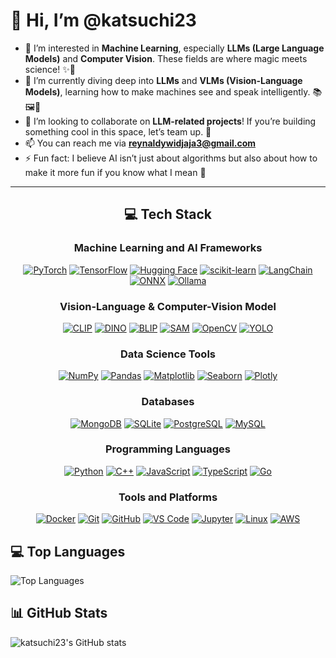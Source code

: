 # 👋 Hi, I’m @katsuchi23

- 👀 I’m interested in **Machine Learning**, especially **LLMs (Large Language Models)** and **Computer Vision**. These fields are where magic meets science! ✨🤖
- 🌱 I’m currently diving deep into **LLMs** and **VLMs (Vision-Language Models)**, learning how to make machines see and speak intelligently. 📚🖼️💬
- 💞️ I’m looking to collaborate on **LLM-related projects**! If you’re building something cool in this space, let’s team up. 🚀
- 📫 You can reach me via **reynaldywidjaja3@gmail.com**
- ⚡ Fun fact: I believe AI isn’t just about algorithms but also about how to make it more fun if you know what I mean 👀

---

<div align="center">

## 💻 Tech Stack

### Machine Learning and AI Frameworks
<p align="center">
<a href="https://pytorch.org/"><img src="https://img.shields.io/badge/PyTorch-EE4C2C?style=for-the-badge&logo=pytorch&logoColor=white" alt="PyTorch"/></a>
<a href="https://www.tensorflow.org/"><img src="https://img.shields.io/badge/TensorFlow-FF6F00?style=for-the-badge&logo=tensorflow&logoColor=white" alt="TensorFlow"/></a>
<a href="https://huggingface.co/"><img src="https://img.shields.io/badge/Hugging%20Face-FFD21E?style=for-the-badge&logo=hugginface&logoColor=black" alt="Hugging Face"/></a>
<a href="https://scikit-learn.org/"><img src="https://img.shields.io/badge/scikit--learn-F7931E?style=for-the-badge&logo=scikit-learn&logoColor=white" alt="scikit-learn"/></a>
<a href="https://www.langchain.com/"><img src="https://img.shields.io/badge/LangChain-1C3B54?style=for-the-badge" alt="LangChain"/></a>
<a href="https://onnx.ai/"><img src="https://img.shields.io/badge/ONNX-005CED?style=for-the-badge&logo=onnx&logoColor=white" alt="ONNX"/></a>
<a href="https://ollama.ai/"><img src="https://img.shields.io/badge/Ollama-000000?style=for-the-badge" alt="Ollama"/></a>
</p>

### Vision-Language & Computer-Vision Model
<p align="center">
<a href="https://openai.com/research/clip"><img src="https://img.shields.io/badge/CLIP-10A0CC?style=for-the-badge" alt="CLIP"/></a>
<a href="https://github.com/facebookresearch/dino"><img src="https://img.shields.io/badge/DINO-4285F4?style=for-the-badge" alt="DINO"/></a>
<a href="https://github.com/salesforce/BLIP"><img src="https://img.shields.io/badge/BLIP-FF6F61?style=for-the-badge" alt="BLIP"/></a>
<a href="https://segment-anything.com/"><img src="https://img.shields.io/badge/Segment%20Anything-00A86B?style=for-the-badge" alt="SAM"/></a>
<a href="https://opencv.org/"><img src="https://img.shields.io/badge/OpenCV-5C3EE8?style=for-the-badge&logo=opencv&logoColor=white" alt="OpenCV"/></a>
<a href="https://ultralytics.com/yolo"><img src="https://img.shields.io/badge/YOLO-00FFFF?style=for-the-badge" alt="YOLO"/></a>
</p>

### Data Science Tools
<p align="center">
<a href="https://numpy.org/"><img src="https://img.shields.io/badge/NumPy-013243?style=for-the-badge&logo=numpy&logoColor=white" alt="NumPy"/></a>
<a href="https://pandas.pydata.org/"><img src="https://img.shields.io/badge/Pandas-150458?style=for-the-badge&logo=pandas&logoColor=white" alt="Pandas"/></a>
<a href="https://matplotlib.org/"><img src="https://img.shields.io/badge/Matplotlib-11557C?style=for-the-badge" alt="Matplotlib"/></a>
<a href="https://seaborn.pydata.org/"><img src="https://img.shields.io/badge/Seaborn-3776AB?style=for-the-badge" alt="Seaborn"/></a>
<a href="https://plotly.com/"><img src="https://img.shields.io/badge/Plotly-3F4F75?style=for-the-badge&logo=plotly&logoColor=white" alt="Plotly"/></a>
</p>

### Databases
<p align="center">
<a href="https://www.mongodb.com/"><img src="https://img.shields.io/badge/MongoDB-47A248?style=for-the-badge&logo=mongodb&logoColor=white" alt="MongoDB"/></a>
<a href="https://www.sqlite.org/"><img src="https://img.shields.io/badge/SQLite-07405E?style=for-the-badge&logo=sqlite&logoColor=white" alt="SQLite"/></a>
<a href="https://www.postgresql.org/"><img src="https://img.shields.io/badge/PostgreSQL-316192?style=for-the-badge&logo=postgresql&logoColor=white" alt="PostgreSQL"/></a>
<a href="https://www.mysql.com/"><img src="https://img.shields.io/badge/MySQL-4479A1?style=for-the-badge&logo=mysql&logoColor=white" alt="MySQL"/></a>
</p>

### Programming Languages
<p align="center">
<a href="https://www.python.org/"><img src="https://img.shields.io/badge/Python-3776AB?style=for-the-badge&logo=python&logoColor=white" alt="Python"/></a>
<a href="https://isocpp.org/"><img src="https://img.shields.io/badge/C++-00599C?style=for-the-badge&logo=cplusplus&logoColor=white" alt="C++"/></a>
<a href="https://www.javascript.com/"><img src="https://img.shields.io/badge/JavaScript-F7DF1E?style=for-the-badge&logo=javascript&logoColor=black" alt="JavaScript"/></a>
<a href="https://www.typescriptlang.org/"><img src="https://img.shields.io/badge/TypeScript-3178C6?style=for-the-badge&logo=typescript&logoColor=white" alt="TypeScript"/></a>
<a href="https://golang.org/"><img src="https://img.shields.io/badge/Go-00ADD8?style=for-the-badge&logo=go&logoColor=white" alt="Go"/></a>
</p>

### Tools and Platforms
<p align="center">
<a href="https://www.docker.com/"><img src="https://img.shields.io/badge/Docker-2496ED?style=for-the-badge&logo=docker&logoColor=white" alt="Docker"/></a>
<a href="https://git-scm.com/"><img src="https://img.shields.io/badge/Git-F05032?style=for-the-badge&logo=git&logoColor=white" alt="Git"/></a>
<a href="https://github.com/"><img src="https://img.shields.io/badge/GitHub-181717?style=for-the-badge&logo=github&logoColor=white" alt="GitHub"/></a>
<a href="https://code.visualstudio.com/"><img src="https://img.shields.io/badge/VS%20Code-0078D4?style=for-the-badge&logo=visual%20studio%20code&logoColor=white" alt="VS Code"/></a>
<a href="https://jupyter.org/"><img src="https://img.shields.io/badge/Jupyter-F37626?style=for-the-badge&logo=jupyter&logoColor=white" alt="Jupyter"/></a>
<a href="https://www.linux.org/"><img src="https://img.shields.io/badge/Linux-FCC624?style=for-the-badge&logo=linux&logoColor=black" alt="Linux"/></a>
<a href="https://aws.amazon.com/"><img src="https://img.shields.io/badge/AWS-232F3E?style=for-the-badge&logo=amazon-aws&logoColor=white" alt="AWS"/></a>
</p>

</div>

## 💻 Top Languages
<img src="https://github-readme-stats.vercel.app/api/top-langs/?username=katsuchi23&layout=compact&theme=radical" alt="Top Languages"/>

## 📊 GitHub Stats
<img src="https://github-readme-stats.vercel.app/api?username=katsuchi23&show_icons=true&theme=radical" alt="katsuchi23's GitHub stats"/>


